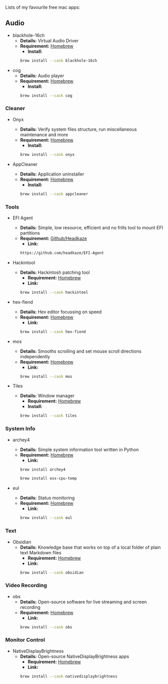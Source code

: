 Lists of my favourite free mac apps:

## Audio

- blackhole-16ch
	- **Details:** Virtual Audio Driver
  - **Requirement:** [Homebrew](https://formulae.brew.sh)
	- **Install:** 
	```bash
	brew install --cask blackhole-16ch
	```
- cog
	- **Details:** Audio player
  - **Requirement:** [Homebrew](https://formulae.brew.sh)
	- **Install:** 
	```bash
	brew install --cask cog
	```

### Cleaner

- Onyx
	- **Details:** Verify system files structure, run miscellaneous maintenance and more
  - **Requirement:** [Homebrew](https://formulae.brew.sh)
	- **Install:** 
	```bash
	brew install --cask onyx
	```

- AppCleaner
	- **Details:** Application uninstaller
  - **Requirement:** [Homebrew](https://formulae.brew.sh)
	- **Install:** 
	```bash
	brew install --cask appcleaner
	```

### Tools

- EFI Agent
	- **Details:** Simple, low resource, efficient and no frills tool to mount EFI partitions
  - **Requirement:** [Github/Headkaze](https://github.com/headkaze/)
	- **Link:** 
	```bash
	https://github.com/headkaze/EFI-Agent
	```

- Hackintool
  - **Details:** Hackintosh patching tool
	- **Requirement:** [Homebrew](https://formulae.brew.sh)
	- **Link:** 
	```bash
	brew install --cask hackintool
	```

- hex-fiend
	- **Details:** Hex editor focussing on speed
  - **Requirement:** [Homebrew](https://formulae.brew.sh)
	- **Link:** 
	```bash
	brew install --cask hex-fiend
	```

- mos
	- **Details:** Smooths scrolling and set mouse scroll directions independently
  - **Requirement:** [Homebrew](https://formulae.brew.sh)
	- **Link:** 
	```bash
	brew install --cask mos
	```

- Tiles
  - **Details:** Window manager
	- **Requirement:** [Homebrew](https://formulae.brew.sh)
	- **Install:** 
	```bash
	brew install --cask tiles
	```

### System Info

- archey4
	- **Details:** Simple system information tool written in Python
  - **Requirement:** [Homebrew](https://formulae.brew.sh)
	- **Link:** 
	```bash
	brew install archey4
	```
	```bash
	brew install osx-cpu-temp
	```

- eul
	- **Details:** Status monitoring
  - **Requirement:** [Homebrew](https://formulae.brew.sh)
	- **Link:** 
	```bash
	brew install --cask eul
	```

### Text

- Obsidian
  - **Details:** Knowledge base that works on top of a local folder of plain text Markdown files
	- **Requirement:** [Homebrew](https://formulae.brew.sh)
	- **Link:** 
	```bash
	brew install --cask obsidian
	```

### Video Recording

- obs
	- **Details:** Open-source software for live streaming and screen recording
  - **Requirement:** [Homebrew](https://formulae.brew.sh)
	- **Link:** 
	```bash
	brew install --cask obs
	```

### Monitor Control

- NativeDisplayBrightness
  - **Details:** Open-source NativeDisplayBrightness apps
	- **Requirement:** [Homebrew](https://formulae.brew.sh)
	- **Link:** 
	```bash
	brew install --cask nativedisplaybrightness
	```


